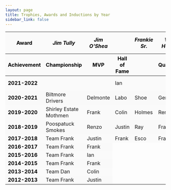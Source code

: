 ```yaml
---
layout: page
title: Trophies, Awards and Inductions by Year
sidebar_link: false
---
```


<style>
.head {text-align:center;background-color:#151515;color:#000000;}
.year {color:#000000;font-weight:bold;}
.logo {width:40px;height:40px;vertical-align:middle;}
td {vertical-align:middle;horizontal-align:center;}
i {font-weight:regular;}
tr:nth-child(even) {background-color: #f9f9f9;}
tr:nth-child(odd) {background-color: #fafafa;}
</style>


<table width="80%">
	<thead class="head">
		<th>Award</th>
		<th><i>Jim Tully</i></th>
		<th><i>Jim O'Shea</i></th>
		<th></th>
		<th><i>Frankie Sr.</i></th>
		<th><i>William Hennessy</i></th>
		<th><i>Lino Paini</i><br></th>
		<th><i>Corey Stark</i></th>
		<th><i>Stephen Long</i></th>
		<th><i>George Kyriacou</i></th>
		<th><i>Nick Flores</i></th>
		<th><i>Patricia Vega</i></th>
		<th><i>Maria Suydam</i></th>
		<th><i>Sharon Tanzi</i></th>
		<th><i>Jimmy Maca</i></th>
		<th><i>Roberto Arancibia Sr.</i></th>
		<th><i>Yakov Fuzailou</i></th>
	</thead>
	<thead class="head">
		<th>Achievement</th>
		<th>Championship</th>
		<th>MVP</th>
		<th>Hall of Fame</th>
		<th><Man of the Year</th>
		<th>Quarterback</th>
		<th>Runningback</th>
		<th>Wide Receiver</th>
		<th>Center</th>
		<th>Defensive</th>
		<th>Offensive</th>
		<th>Breakout</th>
		<th>Coach</th>
		<th>Defensive Line</th>
		<th>Defensive Back</th>
		<th>Special Teams</th>
		<th>Play of the Day</th>
	</thead>
	<tbody>
		<tr>
			<td class="year">2021-2022</td>
     			<td></td>
			<td></td>
			<td>Ian</td>
			<td></td>
			<td></td>
			<td></td>
			<td></td>
			<td></td>
			<td></td>
			<td></td>
			<td></td>
			<td></td>
			<td></td>
			<td></td>
			<td></td>
			<td>Jesus<br>Delmonte</td>
		</tr>
		<tr>
			<td class="year">2020-2021</td>
     			<td>Biltmore Drivers</td>
			<td>Delmonte</td>
			<td>Labo</td>
			<td>Shoe</td>
			<td>Geraci</td>
			<td>Colin</td>
			<td>Justin</td>
			<td>Ken</td>
			<td>Holmes</td>
			<td>JJ</td>
			<td>Josh</td>
			<td>Shoe<br>Esco</td>
		</tr>
		<tr>
			<td class="year">2019-2020</td>
    			<td>Shirley Estate Mothmen</td>
			<td>Frank</td>
			<td>Colin</td>
			<td>Holmes</td>
			<td>Renzo</td>
			<td>Nino</td>
			<td>Delmonte</td>
			<td>Ray</td>
			<td>Justin</td>
			<td>Maca</td>
			<td>Shoe</td>
			<td>Dan</td>
		</tr>
		<tr>
			<td class="year">2018-2019</td>
      			<td>Poospatuck Smokes</td>
			<td>Renzo</td>
			<td>Justin</td>
			<td>Ray</td>
			<td>Frank</td>
			<td>Frank</td>
			<td>Colin</td>
			<td>Labo</td>
			<td>Wes</td>
			<td>Ian</td>
			<td>Maca</td>
			<td>Frank</td>
		</tr>
   		<tr>
			<td class="year">2017-2018</td>
     			<td>Team Frank</td>
			<td>Justin</td>
			<td>Frank</td>
			<td>Esco</td>
			<td>Frank</td>
			<td>Nino</td>
			<td>Colin</td>
			<td>Ken</td>
			<td>Justin</td>
			<td>Delmonte</td>
			<td>Tyler</td>
			<td>Holmes</td>
		</tr>
   		<tr>
			<td class="year">2016-2017</td>
 			<td>Team Frank</td>
			<td>Frank</td>
		</tr>
   		<tr>
			<td class="year">2015-2016</td>
      			<td>Team Frank</td>
			<td>Ian</td>
		</tr>
    		<tr>
			<td class="year">2014-2015</td>
     			<td>Team Frank</td>
			<td>Frank</td>
		</tr>
 		<tr>
			<td class="year">2013-2014</td>
			<td>Team Dan</td>
			<td>Colin</td>
		</tr>
		<tr>
			<td class="year">2012-2013</td>
     			<td>Team Frank</td>
			<td>Justin</td>
		</tr>
	</tbody>
</table>
